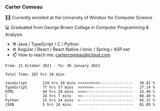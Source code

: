 ### Carter Comeau

🙋‍♂️ Currently enrolled at the University of Windsor for Computer Science

💻 Graduated from George Brown College in Computer Programming & Analysis

- ⚒️ Java / TypeScript / C / Python
- ⚙️ Angular / React / React Native / Ionic / Spring / ASP.net
- 📫 How to reach me: cartercomeau@icloud.com

<!--START_SECTION:waka-->

```text
From: 21 October 2021 - To: 30 January 2023

Total Time: 287 hrs 10 mins

JavaScript       110 hrs 20 mins >>>>>>>>>>---------------   38.42 %
TypeScript       77 hrs 57 mins  >>>>>>>------------------   27.14 %
HTML             44 hrs 28 mins  >>>>---------------------   15.49 %
C                24 hrs 7 mins   >>-----------------------   08.40 %
Python           15 hrs 24 mins  >------------------------   05.37 %
JSON             5 hrs 24 mins   -------------------------   01.89 %
```

<!--END_SECTION:waka-->
